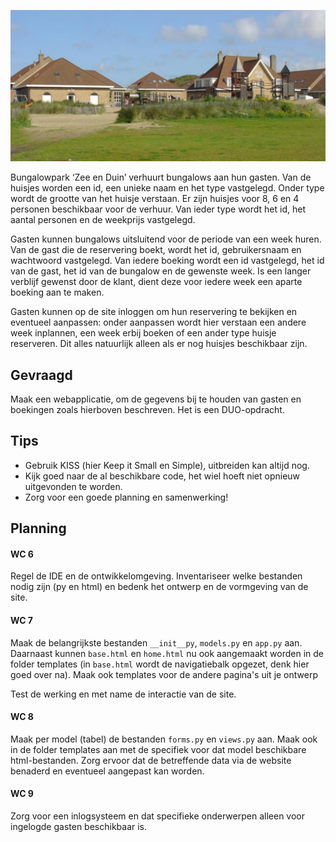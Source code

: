 ![Bos en Duin](imgs/bos-duin.png)

Bungalowpark ‘Zee en Duin’ verhuurt bungalows aan hun gasten. Van de huisjes worden een id, een unieke naam en het type vastgelegd. Onder type wordt de grootte van het huisje verstaan. Er zijn huisjes voor 8, 6 en 4 personen beschikbaar voor de verhuur. Van ieder type wordt het id, het aantal personen en de weekprijs vastgelegd. 

Gasten kunnen bungalows uitsluitend voor de periode van een week huren. Van de gast die de reservering boekt, wordt het id, gebruikersnaam en wachtwoord vastgelegd. Van iedere boeking wordt een id vastgelegd, het id van de gast, het id van de bungalow en de gewenste week. Is een langer verblijf gewenst door de klant, dient deze voor iedere week een aparte boeking aan te maken.

Gasten kunnen op de site inloggen om hun reservering te bekijken en eventueel aanpassen: onder aanpassen wordt hier verstaan een andere week inplannen, een week erbij boeken of een ander type huisje reserveren. Dit alles natuurlijk alleen als er nog huisjes beschikbaar zijn.

## Gevraagd

Maak een webapplicatie, om de gegevens bij te houden van gasten en boekingen zoals hierboven beschreven. Het is een DUO-opdracht.

## Tips

- Gebruik KISS (hier Keep it Small en Simple), uitbreiden kan altijd nog.
- Kijk goed naar de al beschikbare code, het wiel hoeft niet opnieuw uitgevonden te worden.
- Zorg voor een goede planning en samenwerking!

## Planning

#### WC 6
Regel de IDE en de ontwikkelomgeving. Inventariseer welke bestanden nodig zijn (py en html) en bedenk het ontwerp en de vormgeving van de site. 

#### WC 7
Maak de belangrijkste bestanden `__init__py`, `models.py` en `app.py` aan.
Daarnaast kunnen `base.html` en `home.html` nu ook aangemaakt worden in de folder templates (in `base.html` wordt de navigatiebalk opgezet, denk hier goed over na).
Maak ook templates voor de andere pagina's uit je ontwerp

Test de werking en met name de interactie van de site.

#### WC 8
Maak per model (tabel) de bestanden `forms.py` en `views.py` aan.
Maak ook in de folder templates aan met de specifiek voor dat model beschikbare html-bestanden. Zorg ervoor dat de betreffende data via de website benaderd en eventueel aangepast kan worden.

#### WC 9
Zorg voor een inlogsysteem en dat specifieke onderwerpen alleen voor ingelogde gasten beschikbaar is.

